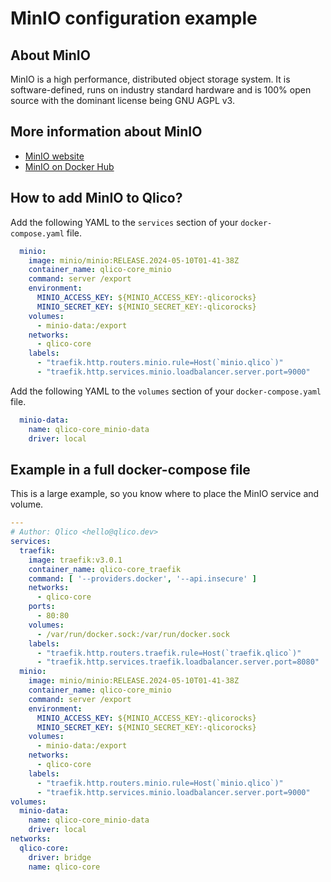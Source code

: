 # MinIO configuration example

## About MinIO

MinIO is a high performance, distributed object storage system. It is
software-defined, runs on industry standard hardware and is 100% open source
with the dominant license being GNU AGPL v3.

## More information about MinIO

* [MinIO website](https://min.io/)
* [MinIO on Docker Hub](https://hub.docker.com/r/minio/minio)

## How to add MinIO to Qlico?

Add the following YAML to the `services` section of your `docker-compose.yaml`
file.

```yaml title="qlico-core/docker-compose.yaml"
  minio:
    image: minio/minio:RELEASE.2024-05-10T01-41-38Z
    container_name: qlico-core_minio
    command: server /export
    environment:
      MINIO_ACCESS_KEY: ${MINIO_ACCESS_KEY:-qlicorocks}
      MINIO_SECRET_KEY: ${MINIO_SECRET_KEY:-qlicorocks}
    volumes:
      - minio-data:/export
    networks:
      - qlico-core
    labels:
      - "traefik.http.routers.minio.rule=Host(`minio.qlico`)"
      - "traefik.http.services.minio.loadbalancer.server.port=9000"
```

Add the following YAML to the `volumes` section of your `docker-compose.yaml`
file.

```yaml title="qlico-core/docker-compose.yaml"
  minio-data:
    name: qlico-core_minio-data
    driver: local
```

## Example in a full docker-compose file

This is a large example, so you know where to place the MinIO service and
volume.

```yaml title="qlico-core/docker-compose.yaml"
---
# Author: Qlico <hello@qlico.dev>
services:
  traefik:
    image: traefik:v3.0.1
    container_name: qlico-core_traefik
    command: [ '--providers.docker', '--api.insecure' ]
    networks:
      - qlico-core
    ports:
      - 80:80
    volumes:
      - /var/run/docker.sock:/var/run/docker.sock
    labels:
      - "traefik.http.routers.traefik.rule=Host(`traefik.qlico`)"
      - "traefik.http.services.traefik.loadbalancer.server.port=8080"
  minio:
    image: minio/minio:RELEASE.2024-05-10T01-41-38Z
    container_name: qlico-core_minio
    command: server /export
    environment:
      MINIO_ACCESS_KEY: ${MINIO_ACCESS_KEY:-qlicorocks}
      MINIO_SECRET_KEY: ${MINIO_SECRET_KEY:-qlicorocks}
    volumes:
      - minio-data:/export
    networks:
      - qlico-core
    labels:
      - "traefik.http.routers.minio.rule=Host(`minio.qlico`)"
      - "traefik.http.services.minio.loadbalancer.server.port=9000"
volumes:
  minio-data:
    name: qlico-core_minio-data
    driver: local
networks:
  qlico-core:
    driver: bridge
    name: qlico-core
```
